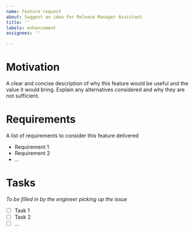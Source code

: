 ```yaml
---
name: Feature request
about: Suggest an idea for Release Manager Assistant
title: ''
labels: enhancement
assignees: ''

---
```


# Motivation

A clear and concise description of why this feature would be useful and the value it would bring.
Explain any alternatives considered and why they are not sufficient.

# Requirements

A list of requirements to consider this feature delivered
- Requirement 1
- Requirement 2
- ...

# Tasks

_To be filled in by the engineer picking up the issue_

- [ ] Task 1
- [ ] Task 2
- [ ] ...